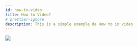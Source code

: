 ```yaml
---
id: how-to-video
title: How to Video?
# prettier-ignore
description: This is a simple example de How to in video
---
```


[![](https://markdown-videos-api.jorgenkh.no/youtube/aIURaocR5D8)](https://youtu.be/aIURaocR5D8)
